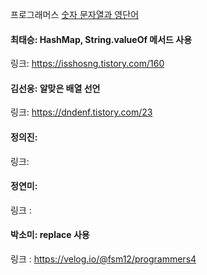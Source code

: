 프로그래머스 [숫자 문자열과 영단어](https://school.programmers.co.kr/learn/courses/30/lessons/81301)<br>

#### 최태승: HashMap, String.valueOf 메서드 사용
링크: https://isshosng.tistory.com/160

#### 김선웅: 알맞은 배열 선언
링크: https://dndenf.tistory.com/23

#### 정의진: 
링크: 

#### 정연미:
링크 : 

#### 박소미: replace 사용
링크 : https://velog.io/@fsm12/programmers4
